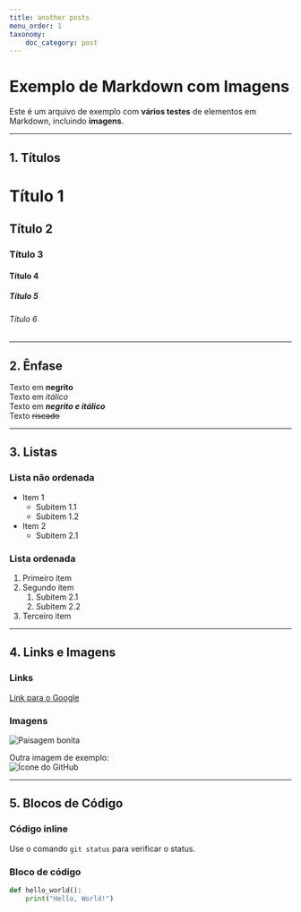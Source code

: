 ```yaml
---
title: another posts
menu_order: 1
taxonomy:
    doc_category: post
---
```


# Exemplo de Markdown com Imagens

Este é um arquivo de exemplo com **vários testes** de elementos em Markdown, incluindo **imagens**.

---

## 1. Títulos

# Título 1
## Título 2
### Título 3
#### Título 4
##### Título 5
###### Título 6

---

## 2. Ênfase

Texto em **negrito**  
Texto em *itálico*  
Texto em ***negrito e itálico***  
Texto ~~riscado~~

---

## 3. Listas

### Lista não ordenada
- Item 1
  - Subitem 1.1
  - Subitem 1.2
- Item 2
  - Subitem 2.1

### Lista ordenada
1. Primeiro item
2. Segundo item
   1. Subitem 2.1
   2. Subitem 2.2
3. Terceiro item

---

## 4. Links e Imagens

### Links
[Link para o Google](https://www.google.com)

### Imagens
![Paisagem bonita](https://via.placeholder.com/600x300 "Uma bela paisagem genérica")

Outra imagem de exemplo:  
![Ícone do GitHub](https://github.githubassets.com/images/modules/logos_page/GitHub-Mark.png "Ícone do GitHub")

---

## 5. Blocos de Código

### Código inline
Use o comando `git status` para verificar o status.

### Bloco de código
```python
def hello_world():
    print("Hello, World!")
